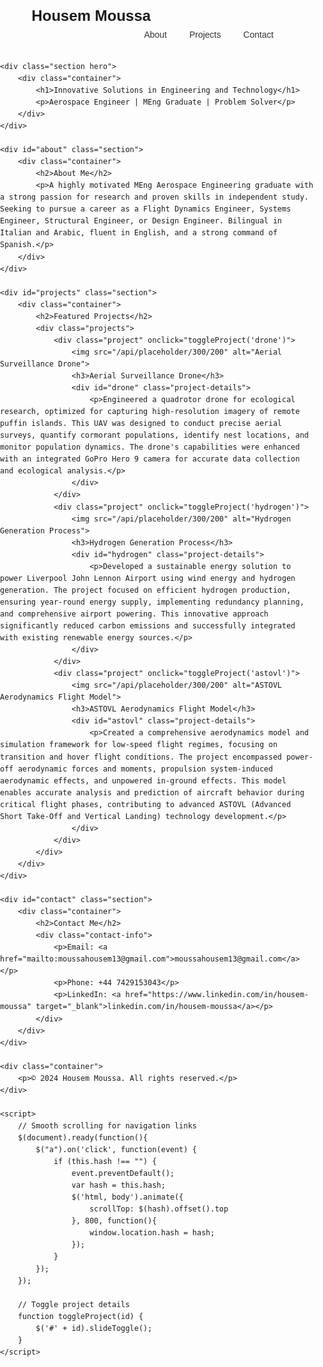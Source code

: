 <html lang="en">
<head>
    <meta charset="UTF-8">
    <meta name="viewport" content="width=device-width, initial-scale=1.0">
    <title>Housem Moussa - Aerospace Engineer Portfolio</title>
    <script src="https://cdnjs.cloudflare.com/ajax/libs/jquery/3.6.0/jquery.min.js"></script>
    <style>
        body {
            font-family: Arial, sans-serif;
            line-height: 1.6;
            margin: 0;
            padding: 0;
        }
        .container {
            width: 80%;
            margin: auto;
            overflow: hidden;
            padding: 1rem;
        }
        .logo {
            float: left;
            font-size: 1.5rem;
            font-weight: bold;
        }
        .nav-links {
            float: right;
        }
        .nav-links a {
            color: #333;
            text-decoration: none;
            padding: 0.5rem 1rem;
        }
        .section {
            padding: 2rem 0;
        }
        .hero {
            background-color: #f4f4f4;
            text-align: center;
            padding: 3rem 0;
        }
        .projects {
            display: flex;
            flex-wrap: wrap;
            justify-content: space-between;
        }
        .project {
            flex-basis: calc(33.333% - 1rem);
            margin-bottom: 2rem;
            cursor: pointer;
        }
        .project img {
            width: 100%;
            height: auto;
        }
        .project-details {
            display: none;
            background-color: #f4f4f4;
            padding: 1rem;
            margin-top: 1rem;
        }
        .contact-info {
            margin-top: 1rem;
        }
        .contact-info p {
            margin: 0.5rem 0;
        }
    </style>
</head>
<body>
    <div class="container">
        <div class="logo">Housem Moussa</div>
        <div class="nav-links">
            <a href="#about">About</a>
            <a href="#projects">Projects</a>
            <a href="#contact">Contact</a>
        </div>
    </div>

    <div class="section hero">
        <div class="container">
            <h1>Innovative Solutions in Engineering and Technology</h1>
            <p>Aerospace Engineer | MEng Graduate | Problem Solver</p>
        </div>
    </div>

    <div id="about" class="section">
        <div class="container">
            <h2>About Me</h2>
            <p>A highly motivated MEng Aerospace Engineering graduate with a strong passion for research and proven skills in independent study. Seeking to pursue a career as a Flight Dynamics Engineer, Systems Engineer, Structural Engineer, or Design Engineer. Bilingual in Italian and Arabic, fluent in English, and a strong command of Spanish.</p>
        </div>
    </div>

    <div id="projects" class="section">
        <div class="container">
            <h2>Featured Projects</h2>
            <div class="projects">
                <div class="project" onclick="toggleProject('drone')">
                    <img src="/api/placeholder/300/200" alt="Aerial Surveillance Drone">
                    <h3>Aerial Surveillance Drone</h3>
                    <div id="drone" class="project-details">
                        <p>Engineered a quadrotor drone for ecological research, optimized for capturing high-resolution imagery of remote puffin islands. This UAV was designed to conduct precise aerial surveys, quantify cormorant populations, identify nest locations, and monitor population dynamics. The drone's capabilities were enhanced with an integrated GoPro Hero 9 camera for accurate data collection and ecological analysis.</p>
                    </div>
                </div>
                <div class="project" onclick="toggleProject('hydrogen')">
                    <img src="/api/placeholder/300/200" alt="Hydrogen Generation Process">
                    <h3>Hydrogen Generation Process</h3>
                    <div id="hydrogen" class="project-details">
                        <p>Developed a sustainable energy solution to power Liverpool John Lennon Airport using wind energy and hydrogen generation. The project focused on efficient hydrogen production, ensuring year-round energy supply, implementing redundancy planning, and comprehensive airport powering. This innovative approach significantly reduced carbon emissions and successfully integrated with existing renewable energy sources.</p>
                    </div>
                </div>
                <div class="project" onclick="toggleProject('astovl')">
                    <img src="/api/placeholder/300/200" alt="ASTOVL Aerodynamics Flight Model">
                    <h3>ASTOVL Aerodynamics Flight Model</h3>
                    <div id="astovl" class="project-details">
                        <p>Created a comprehensive aerodynamics model and simulation framework for low-speed flight regimes, focusing on transition and hover flight conditions. The project encompassed power-off aerodynamic forces and moments, propulsion system-induced aerodynamic effects, and unpowered in-ground effects. This model enables accurate analysis and prediction of aircraft behavior during critical flight phases, contributing to advanced ASTOVL (Advanced Short Take-Off and Vertical Landing) technology development.</p>
                    </div>
                </div>
            </div>
        </div>
    </div>

    <div id="contact" class="section">
        <div class="container">
            <h2>Contact Me</h2>
            <div class="contact-info">
                <p>Email: <a href="mailto:moussahousem13@gmail.com">moussahousem13@gmail.com</a></p>
                <p>Phone: +44 7429153043</p>
                <p>LinkedIn: <a href="https://www.linkedin.com/in/housem-moussa" target="_blank">linkedin.com/in/housem-moussa</a></p>
            </div>
        </div>
    </div>

    <div class="container">
        <p>© 2024 Housem Moussa. All rights reserved.</p>
    </div>

    <script>
        // Smooth scrolling for navigation links
        $(document).ready(function(){
            $("a").on('click', function(event) {
                if (this.hash !== "") {
                    event.preventDefault();
                    var hash = this.hash;
                    $('html, body').animate({
                        scrollTop: $(hash).offset().top
                    }, 800, function(){
                        window.location.hash = hash;
                    });
                }
            });
        });

        // Toggle project details
        function toggleProject(id) {
            $('#' + id).slideToggle();
        }
    </script>
</body>
</html>
